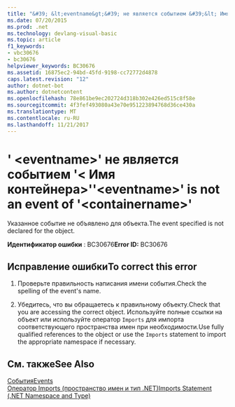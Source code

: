```yaml
---
title: "&#39; &lt;eventname&gt;&#39; не является событием &#39;&lt; Имя контейнера&gt;&#39;"
ms.date: 07/20/2015
ms.prod: .net
ms.technology: devlang-visual-basic
ms.topic: article
f1_keywords:
- vbc30676
- bc30676
helpviewer_keywords: BC30676
ms.assetid: 16875ec2-94bd-45fd-9198-cc72772d4878
caps.latest.revision: "12"
author: dotnet-bot
ms.author: dotnetcontent
ms.openlocfilehash: 78e861be9ec202724d318b302e426ed515c8f58e
ms.sourcegitcommit: 4f3fef493080a43e70e951223894768d36ce430a
ms.translationtype: MT
ms.contentlocale: ru-RU
ms.lasthandoff: 11/21/2017
---
```

# <a name="39lteventnamegt39-is-not-an-event-of-39ltcontainernamegt39"></a><span data-ttu-id="b5402-102">&#39; &lt;eventname&gt;&#39; не является событием &#39;&lt; Имя контейнера&gt;&#39;</span><span class="sxs-lookup"><span data-stu-id="b5402-102">&#39;&lt;eventname&gt;&#39; is not an event of &#39;&lt;containername&gt;&#39;</span></span>
<span data-ttu-id="b5402-103">Указанное событие не объявлено для объекта.</span><span class="sxs-lookup"><span data-stu-id="b5402-103">The event specified is not declared for the object.</span></span>  
  
 <span data-ttu-id="b5402-104">**Идентификатор ошибки** : BC30676</span><span class="sxs-lookup"><span data-stu-id="b5402-104">**Error ID:** BC30676</span></span>  
  
## <a name="to-correct-this-error"></a><span data-ttu-id="b5402-105">Исправление ошибки</span><span class="sxs-lookup"><span data-stu-id="b5402-105">To correct this error</span></span>  
  
1.  <span data-ttu-id="b5402-106">Проверьте правильность написания имени события.</span><span class="sxs-lookup"><span data-stu-id="b5402-106">Check the spelling of the event's name.</span></span>  
  
2.  <span data-ttu-id="b5402-107">Убедитесь, что вы обращаетесь к правильному объекту.</span><span class="sxs-lookup"><span data-stu-id="b5402-107">Check that you are accessing the correct object.</span></span> <span data-ttu-id="b5402-108">Используйте полные ссылки на объект или используйте оператор `Imports` для импорта соответствующего пространства имен при необходимости.</span><span class="sxs-lookup"><span data-stu-id="b5402-108">Use fully qualified references to the object or use the `Imports` statement to import the appropriate namespace if necessary.</span></span>  
  
## <a name="see-also"></a><span data-ttu-id="b5402-109">См. также</span><span class="sxs-lookup"><span data-stu-id="b5402-109">See Also</span></span>  
 [<span data-ttu-id="b5402-110">События</span><span class="sxs-lookup"><span data-stu-id="b5402-110">Events</span></span>](../../visual-basic/programming-guide/language-features/events/index.md)  
 [<span data-ttu-id="b5402-111">Оператор Imports (пространство имен и тип .NET)</span><span class="sxs-lookup"><span data-stu-id="b5402-111">Imports Statement (.NET Namespace and Type)</span></span>](../../visual-basic/language-reference/statements/imports-statement-net-namespace-and-type.md)
